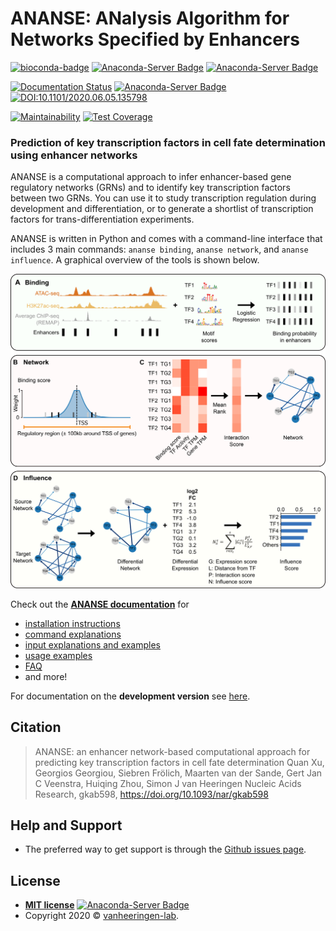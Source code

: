 # ANANSE: ANalysis Algorithm for Networks Specified by Enhancers
[![bioconda-badge](https://img.shields.io/badge/install%20with-bioconda-brightgreen.svg?style=flat)](http://bioconda.github.io)
[![Anaconda-Server Badge](https://anaconda.org/bioconda/ananse/badges/version.svg)](https://anaconda.org/bioconda/ananse)
[![Anaconda-Server Badge](https://anaconda.org/bioconda/ananse/badges/downloads.svg)](https://anaconda.org/bioconda/ananse)

[![Documentation Status](https://readthedocs.org/projects/anansepy/badge/?version=master)](https://anansepy.readthedocs.io/en/master/?badge=master)
[![Anaconda-Server Badge](https://anaconda.org/bioconda/ananse/badges/license.svg)](https://anaconda.org/bioconda/ananse)
[![DOI:10.1101/2020.06.05.135798](http://img.shields.io/badge/DOI-10.1101/2020.06.05.135798-B31B1B.svg)](https://doi.org/10.1101/2020.06.05.135798)

[![Maintainability](https://api.codeclimate.com/v1/badges/875df8c40fec66d68b1f/maintainability)](https://codeclimate.com/github/vanheeringen-lab/ANANSE/maintainability)
[![Test Coverage](https://api.codeclimate.com/v1/badges/875df8c40fec66d68b1f/test_coverage)](https://codeclimate.com/github/vanheeringen-lab/ANANSE/test_coverage)

### Prediction of key transcription factors in cell fate determination using enhancer networks
ANANSE is a computational approach to infer enhancer-based gene regulatory networks (GRNs) and to identify key transcription factors between two GRNs. You can use it to study transcription regulation during development and differentiation, or to generate a shortlist of transcription factors for trans-differentiation experiments. 

ANANSE is written in Python and comes with a command-line interface that includes 3 main commands: `ananse binding`, `ananse network`, and `ananse influence`. A graphical overview of the tools is shown below.

![](docs/img/Fig2.png)

Check out the **[ANANSE documentation](https://anansepy.readthedocs.io/en/master/)** for 
* [installation instructions](https://anansepy.readthedocs.io/en/master/installation/)
* [command explanations](https://anansepy.readthedocs.io/en/master/command-line_reference/)
* [input explanations and examples](https://anansepy.readthedocs.io/en/master/input_data/)
* [usage examples](https://anansepy.readthedocs.io/en/master/examples/)
* [FAQ](https://anansepy.readthedocs.io/en/master/faq/)
* and more!
 
For documentation on the **development version** see [here](https://anansepy.readthedocs.io/en/develop/).

## Citation

> ANANSE: an enhancer network-based computational approach for predicting key transcription factors in cell fate determination 
> Quan Xu, Georgios Georgiou, Siebren Frölich, Maarten van der Sande, Gert Jan C Veenstra, Huiqing Zhou, Simon J van Heeringen
> Nucleic Acids Research, gkab598, https://doi.org/10.1093/nar/gkab598


## Help and Support

* The preferred way to get support is through the [Github issues page](https://github.com/vanheeringen-lab/ANANSE/issues).

## License

  - **[MIT license](http://opensource.org/licenses/mit-license.php)** [![Anaconda-Server Badge](https://anaconda.org/qxuchn/ananse/badges/license.svg)](https://anaconda.org/qxuchn/ananse)
  - Copyright 2020 © <a href="https://github.com/vanheeringen-lab" target="_blank">vanheeringen-lab</a>.
